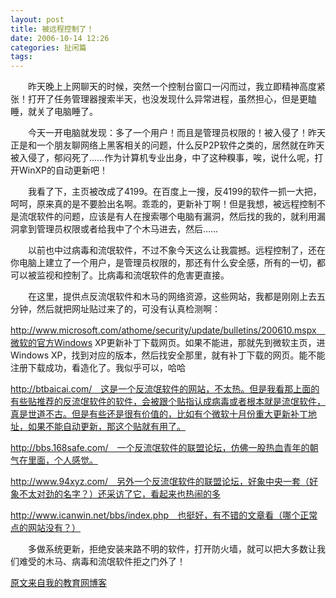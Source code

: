 ```yaml
---
layout: post
title: 被远程控制了！
date: 2006-10-14 12:26
categories: 扯闲篇 
tags: 
---
```

　　昨天晚上上网聊天的时候，突然一个控制台窗口一闪而过，我立即精神高度紧张！打开了任务管理器搜索半天，也没发现什么异常进程，虽然担心，但是更瞌睡，就关了电脑睡了。

　　今天一开电脑就发现：多了一个用户！而且是管理员权限的！被入侵了！昨天正是和一个朋友聊网络上黑客相关的问题，什么反P2P软件之类的，居然就在昨天被入侵了，郁闷死了……作为计算机专业出身，中了这种糗事，唉，说什么呢，打开WinXP的自动更新吧！

<!-- more -->

　　我看了下，主页被改成了4199。在百度上一搜，反4199的软件一抓一大把，呵呵，原来真的是不要脸出名啊。乖乖的，更新补丁啊！但是我想，被远程控制不是流氓软件的问题，应该是有人在搜索哪个电脑有漏洞，然后找的我的，就利用漏洞拿到管理员权限或者给我中了个木马进去，然后……

　　以前也中过病毒和流氓软件，不过不象今天这么让我震撼。远程控制了，还在你电脑上建立了一个用户，是管理员权限的，那还有什么安全感，所有的一切，都可以被监视和控制了。比病毒和流氓软件的危害更直接。

 　　在这里，提供点反流氓软件和木马的网络资源，这些网站，我都是刚刚上去五分钟，然后就把网址贴过来了的，可没有认真检测啊：

http://www.microsoft.com/athome/security/update/bulletins/200610.mspx　微软的官方Windows XP更新补丁下载网页。如果不能进，那就先到微软主页，进Windows XP，找到对应的版本，然后找安全那里，就有补丁下载的网页。能不能注册下载成功，看造化了。我似乎可以，哈哈

http://btbaicai.com/　这是一个反流氓软件的网站，不太热。但是我看那上面的有些贴推荐的反流氓软件的软件，会被跟个贴指认成病毒或者根本就是流氓软件，真是世道不古。但是有些还是很有价值的，比如有个微软十月份重大更新补丁地址，如果不能自动更新，那这个贴就有用了。

http://bbs.168safe.com/　一个反流氓软件的联盟论坛，仿佛一股热血青年的朝气在里面，个人感觉。

http://www.94xyz.com/　另外一个反流氓软件的联盟论坛，好象中央一套（好象不太对劲的名字？）还采访了它，看起来也热闹的多

http://www.icanwin.net/bbs/index.php　也挺好，有不错的文章看（哪个正常点的网站没有？）

　　多做系统更新，拒绝安装来路不明的软件，打开防火墙，就可以把大多数让我们难受的木马、病毒和流氓软件拒之门外了！
 

[原文来自我的教育网博客][原文来自我的教育网博客]

[原文来自我的教育网博客]:http://teacher.edu.cn/pc/article/200610/333815.html
